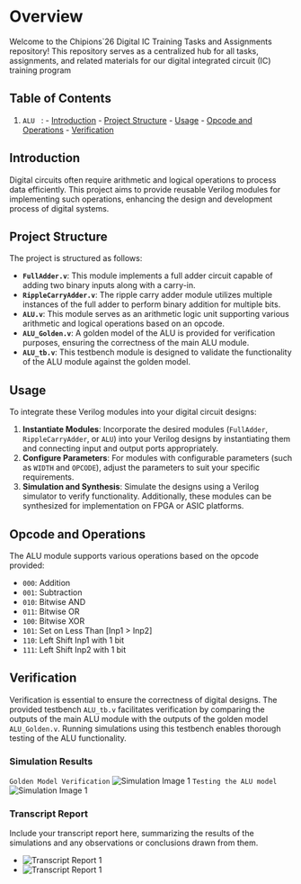 # Overview
Welcome to the Chipions`26 Digital IC Training Tasks and Assignments repository! This repository serves as a centralized hub for all tasks, assignments, and related materials for our digital integrated circuit (IC) training program

## Table of Contents
1. `ALU ` : - [Introduction](#Introduction)
            - [Project Structure](#ProjectStructure2)
            - [Usage](#Usage)
            - [Opcode and Operations](#OpcodeandOperationse)
            - [Verification](#Verification)
## Introduction
Digital circuits often require arithmetic and logical operations to process data efficiently. This project aims to provide reusable Verilog modules for implementing such operations, enhancing the design and development process of digital systems.

## Project Structure
The project is structured as follows:
- **`FullAdder.v`**: This module implements a full adder circuit capable of adding two binary inputs along with a carry-in.
- **`RippleCarryAdder.v`**: The ripple carry adder module utilizes multiple instances of the full adder to perform binary addition for multiple bits.
- **`ALU.v`**: This module serves as an arithmetic logic unit supporting various arithmetic and logical operations based on an opcode.
- **`ALU_Golden.v`**: A golden model of the ALU is provided for verification purposes, ensuring the correctness of the main ALU module.
- **`ALU_tb.v`**: This testbench module is designed to validate the functionality of the ALU module against the golden model.

## Usage
To integrate these Verilog modules into your digital circuit designs:
1. **Instantiate Modules**: Incorporate the desired modules (`FullAdder`, `RippleCarryAdder`, or `ALU`) into your Verilog designs by instantiating them and connecting input and output ports appropriately.
2. **Configure Parameters**: For modules with configurable parameters (such as `WIDTH` and `OPCODE`), adjust the parameters to suit your specific requirements.
3. **Simulation and Synthesis**: Simulate the designs using a Verilog simulator to verify functionality. Additionally, these modules can be synthesized for implementation on FPGA or ASIC platforms.

## Opcode and Operations
The ALU module supports various operations based on the opcode provided:
- `000`: Addition
- `001`: Subtraction
- `010`: Bitwise AND
- `011`: Bitwise OR
- `100`: Bitwise XOR
- `101`: Set on Less Than [Inp1 > Inp2]
- `110`: Left Shift Inp1 with 1 bit
- `111`: Left Shift Inp2 with 1 bit

## Verification
Verification is essential to ensure the correctness of digital designs. The provided testbench `ALU_tb.v` facilitates verification by comparing the outputs of the main ALU module with the outputs of the golden model `ALU_Golden.v`. Running simulations using this testbench enables thorough testing of the ALU functionality.

### Simulation Results
`Golden Model Verification`
![Simulation Image 1](https://i.ibb.co/fD0hhrm/Screenshot-2024-05-09-210230.png)
`Testing the ALU model`
![Simulation Image 1](https://i.ibb.co/QCgVVsf/Screenshot-2024-05-09-205912.png)

### Transcript Report
Include your transcript report here, summarizing the results of the simulations and any observations or conclusions drawn from them.
- ![Transcript Report 1](https://i.ibb.co/K50B4jS/Screenshot-2024-05-09-002227.png)
- ![Transcript Report 1](https://i.ibb.co/tcF181v/Screenshot-2024-05-09-002238.png)
